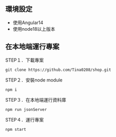 ## 環境設定
- 使用Angular14
- 使用node18以上版本

## 在本地端運行專案
STEP１．下載專案<br>

    git clone https://github.com/Tina0208/shop.git
    
STEP２．安裝node module
  
    npm i
  
STEP３．在本地端運行資料庫
  
    npm run jsonServer
  
STEP４．運行專案
  
    npm start

